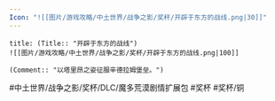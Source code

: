 ```yaml
---
Icon: "![[图片/游戏攻略/中土世界/战争之影/奖杯/开辟于东方的战线.png|30]]"
---
```

```ad-common-bronze-trophy
title: (Title:: "开辟于东方的战线")
![[图片/游戏攻略/中土世界/战争之影/奖杯/开辟于东方的战线.png|100]]

(Comment:: "以塔里昂之姿征服辛德拉姆堡垒。")
```

#中土世界/战争之影/奖杯/DLC/魔多荒漠剧情扩展包 #奖杯 #奖杯/铜
